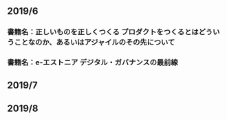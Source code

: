 ## 2019/6
### 書籍名：正しいものを正しくつくる プロダクトをつくるとはどういうことなのか、あるいはアジャイルのその先について
### 書籍名：e-エストニア デジタル・ガバナンスの最前線

## 2019/7

## 2019/8
